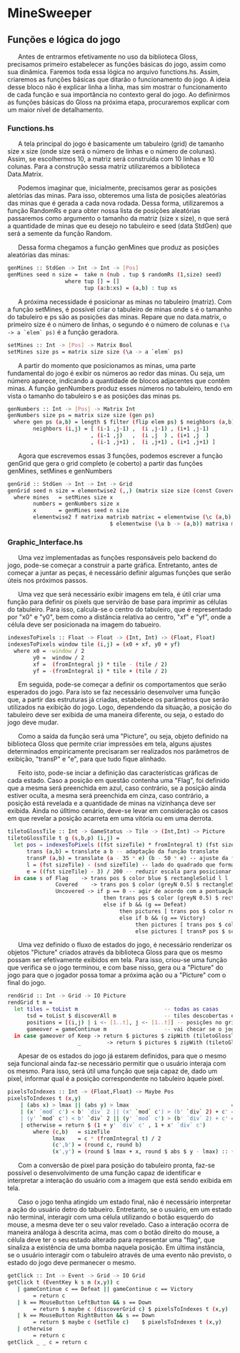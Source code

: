 # MineSweeper


## Funções e lógica do jogo


&nbsp;&nbsp;&nbsp;&nbsp;&nbsp;&nbsp;Antes de entrarmos efetivamente no uso da biblioteca Gloss, precisamos primeiro estabelecer as funções básicas do jogo, assim como sua dinâmica. Faremos toda essa lógica no arquivo functions.hs. Assim, criaremos as funções básicas que ditarão o funcionamento do jogo. A ideia desse bloco não é explicar linha a linha, mas sim mostrar o funcionamento de cada função e sua importância no contexto geral do jogo. Ao definirmos as funções básicas do Gloss na próxima etapa, procuraremos explicar com um maior nível de detalhamento.


### Functions.hs


&nbsp;&nbsp;&nbsp;&nbsp;&nbsp;&nbsp;A tela principal do jogo é basicamente um tabuleiro (grid) de tamanho size x size (onde size será o número de linhas e o número de colunas). Assim, se escolhermos 10, a matriz será construída com 10 linhas e 10 colunas. Para a construção sessa matriz utilizaremos a biblioteca Data.Matrix.

&nbsp;&nbsp;&nbsp;&nbsp;&nbsp;&nbsp;Podemos imaginar que, inicialmente, precisamos gerar as posições aletórias das minas. Para isso, obteremos uma lista de posições aleatórias das minas que é gerada a cada nova rodada. Dessa forma, utilizaremos a função RandomRs e para obter nossa lista de posições aleatórias passaremos como argumento o tamanho da matriz (size x size), n que será a quantidade de minas que eu desejo no tabuleiro e seed (data StdGen) que será a semente da função Random.

&nbsp;&nbsp;&nbsp;&nbsp;&nbsp;&nbsp;Dessa forma chegamos a função genMines que produz as posições aleatórias das minas:

```sh
genMines :: StdGen -> Int -> Int -> [Pos]
genMines seed n size =  take n (nub . tup $ randomRs (1,size) seed)
                  where tup [] = []
                        tup (a:b:xs) = (a,b) : tup xs
```

&nbsp;&nbsp;&nbsp;&nbsp;&nbsp;&nbsp;A próxima necessidade é posicionar as minas no tabuleiro (matriz). Com a função setMines, é possível criar o tabuleiro de minas onde s é o tamanho do tabuleiro e ps são as posições das minas. Repare que no data.matrix, o primeiro size é o número de linhas, o segundo é o número de colunas e ``(\a -> a `elem` ps)`` é a função geradora.

```sh
setMines :: Int -> [Pos] -> Matrix Bool
setMines size ps = matrix size size (\a -> a `elem` ps)
```

&nbsp;&nbsp;&nbsp;&nbsp;&nbsp;&nbsp;A partir do momento que posicionamos as minas, uma parte fundamental do jogo é exibir os números ao redor das minas. Ou seja, um número aparece, indicando a quantidade de blocos adjacentes que contêm minas. A função genNumbers produz esses números no tabuleiro, tendo em vista o tamanho do tabuleiro s e as posições das minas ps.

```sh
genNumbers :: Int -> [Pos] -> Matrix Int
genNumbers size ps = matrix size size (gen ps)
  where gen ps (a,b) = length $ filter (flip elem ps) $ neighbors (a,b)
        neighbors (i,j) = [ (i-1 ,j-1) ,  (i ,j-1) , (i+1 ,j-1)
                          , (i-1 ,j)   ,  (i ,j  ) , (i+1 ,j  )
                          , (i-1 ,j+1) ,  (i ,j+1) , (i+1 ,j+1) ]
```

&nbsp;&nbsp;&nbsp;&nbsp;&nbsp;&nbsp;Agora que escrevemos essas 3 funções, podemos escrever a função genGrid que gera o grid completo (e coberto) a partir das funções genMines, setMines e genNumbers

```sh
genGrid :: StdGen -> Int -> Int -> Grid
genGrid seed n size = elementwise2 (,,) (matrix size size (const Covered)) mines numbers
  where mines   = setMines size x
        numbers = genNumbers size x
        x       = genMines seed n size
        elementwise2 f matrixa matrixb matrixc = elementwise (\c (a,b) -> f a b c) matrixc
                                $ elementwise (\a b -> (a,b)) matrixa matrixb
```


### Graphic_Interface.hs


&nbsp;&nbsp;&nbsp;&nbsp;&nbsp;&nbsp;Uma vez implementadas as funções responsáveis pelo backend do jogo, pode-se começar a construir a parte gráfica. Entretanto, antes de começar a juntar as peças, é necessário definir algumas funções que serão úteis nos próximos passos.

&nbsp;&nbsp;&nbsp;&nbsp;&nbsp;&nbsp;Uma vez que será necessário exibir imagens em tela, é útil criar uma função para definir os pixels que servirão de base para imprimir as células do tabuleiro. Para isso, calcula-se o centro do tabuleiro, que é representado por "x0" e "y0", bem como a distância relativa ao centro, "xf" e "yf", onde a célula deve ser posicionada na imagem do tabueiro.

```sh
indexesToPixels :: Float -> Float -> (Int, Int) -> (Float, Float)
indexesToPixels window tile (i,j) = (x0 + xf, y0 + yf)
  where x0 = -window / 2
        y0 =  window / 2
        xf =  (fromIntegral j) * tile - (tile / 2)
        yf = -(fromIntegral i) * tile + (tile / 2)
```

&nbsp;&nbsp;&nbsp;&nbsp;&nbsp;&nbsp;Em seguida, pode-se começar a definir os comportamentos que serão esperados do jogo. Para isto se faz necessário desenvolver uma função que, a partir das estruturas já criadas, estabelece os parâmetros que serão utilizados na exibição do jogo. Logo, dependendo da situação, a posição do tabuleiro deve ser exibida de uma maneira diferente, ou seja, o estado do jogo deve mudar.

&nbsp;&nbsp;&nbsp;&nbsp;&nbsp;&nbsp;Como a saída da função será uma "Picture", ou seja, objeto definido na biblioteca Gloss que permite criar impressões em tela, alguns ajustes determinados empiricamente precisaram ser realizados nos parâmetros de exibição, "transP" e "e", para que tudo fique alinhado.

&nbsp;&nbsp;&nbsp;&nbsp;&nbsp;&nbsp;Feito isto, pode-se inciar a definição das características gráficas de cada estado. Caso a posição em questão contenha uma "Flag", foi definido que a mesma será preenchida em azul, caso contrário, se a posição ainda estiver oculta, a mesma será preenchida em cinza, caso contrário, a posição está revelada e a quantidade de minas na vizinhança deve ser exibida. Ainda no úlltimo cenário, deve-se levar em consideração os casos em que revelar a posição acarreta em uma vitória ou em uma derrota.

```sh
tiletoGlossTile :: Int -> GameStatus -> Tile -> (Int,Int) -> Picture
tiletoGlossTile t g (s,b,p) (i,j) =
  let pos = indexesToPixels ((fst sizeTile) * fromIntegral t) (fst sizeTile) (i,j)
      trans (a,b) = translate a b -- adaptação da função translate
      transP (a,b) = translate (a - 35 * e) (b - 50 * e) -- ajuste da função traslate para posicionar texto de potuação (empirico)
      l = (fst sizeTile) - (snd sizeTile) -- lado do quadrado que forma uma casa
      e = ((fst sizeTile) - 3) / 200 -- reduzir escala para posicionar os textos de pontuação (empirico)
  in case s of Flag    -> trans pos $ color blue $ rectangleSolid l l
               Covered    -> trans pos $ color (greyN 0.5) $ rectangleSolid l l
               Uncovered -> if p == 0 -- agir de acordo com a pontuação da casa
                              then trans pos $ color (greyN 0.5) $ rectangleWire l l
                              else if b && (g == Defeat)
                                   then pictures [ trans pos $ color red $ rectangleSolid l l, transP pos $ scale e e $ color white $ text "X" ]
                                   else if b && (g == Victory)
                                        then pictures [ trans pos $ color violet $ rectangleSolid l l, transP pos $ scale e e $ color white $ text ":D" ]
                                        else pictures [ transP pos $ scale e e $ text (show p), trans pos $ color (greyN 0.5) $ rectangleWire l l ]
```

&nbsp;&nbsp;&nbsp;&nbsp;&nbsp;&nbsp;Uma vez definido o fluxo de estados do jogo, é necessário renderizar os objetos "Picture" criados através da biblioteca Gloss para que os mesmo possam ser efetivamente exibidos em tela. Para isso, criou-se uma função que verifica se o jogo terminou, e com base nisso, gera ou a "Picture" do jogo para que o jogador possa tomar a próxima ação ou a "Picture" com o final do jogo.

```sh
rendGrid :: Int -> Grid -> IO Picture
rendGrid t m =
  let tiles = toList m                           -- todas as casas
      tsd = toList $ discoverAll m               -- tiles descobertas em caso de Defeat
      positions = [(i,j) | i <- [1..t], j <- [1..t]] -- posições no grid
      gameover = gameContinue m                  -- vai checar se o jogo continua
  in case gameover of Keep -> return $ pictures $ zipWith (tiletoGlossTile t gameover) tiles positions
                      _        -> return $ pictures $ zipWith (tiletoGlossTile t gameover) tsd positions
```


&nbsp;&nbsp;&nbsp;&nbsp;&nbsp;&nbsp;Apesar de os estados do jogo já estarem definidos, para que o mesmo seja funcional ainda faz-se necessário permitir que o usuário interaja com os mesmo. Para isso, será útil uma função que seja capaz de, dado um pixel, informar qual é a posição correspondente no tabuleiro àquele pixel.

```sh
pixelsToIndexes :: Int -> (Float,Float) -> Maybe Pos
pixelsToIndexes t (x,y)
    | (abs x) > lmax || (abs y) > lmax                                = Nothing
    | (x' `mod` c') < b' `div` 2 || (x' `mod` c') > (b' `div` 2) + c' = Nothing
    | (y' `mod` c') < b' `div` 2 || (y' `mod` c') > (b' `div` 2) + c' = Nothing
    | otherwise = return $ (1 + y' `div` c' , 1 + x' `div` c')
        where (c,b)   = sizeTile
              lmax    = c * (fromIntegral t) / 2
              (c',b') = (round c, round b)
              (x',y') = (round $ lmax + x, round $ abs $ y - lmax) :: (Int, Int)
```


&nbsp;&nbsp;&nbsp;&nbsp;&nbsp;&nbsp;Com a conversão de pixel para posição do tabuleiro pronta, faz-se possível o desenvolvimento de uma função capaz de identificar e interpretar a interação do usuário com a imagem que está sendo exibida em tela.

&nbsp;&nbsp;&nbsp;&nbsp;&nbsp;&nbsp;Caso o jogo tenha atingido um estado final, não é necessário interpretar a ação do usuário detro do tabueiro. Entretanto, se o usuário, em um estado não terminal, interagir com uma célula utilizando o botão esquerdo do mouse, a mesma deve ter o seu valor revelado. Caso a interação ocorra de maneira análoga à descrita acima, mas com o botão direito do mouse, a célula deve ter o seu estado alterado para representar uma "flag", que sinaliza a existência de uma bomba naquela posição. Em última instância, se o usuário interagir com o tabuleiro através de uma evento não previsto, o estado do jogo deve permanecer o mesmo.

```sh
getClick :: Int -> Event -> Grid -> IO Grid
getClick t (EventKey k s m (x,y)) c
   | gameContinue c == Defeat || gameContinue c == Victory
        = return c
   | k == MouseButton LeftButton && s == Down
        = return $ maybe c (discoverGrid c) $ pixelsToIndexes t (x,y)
   | k == MouseButton RightButton && s == Down
        = return $ maybe c (setTile c)    $ pixelsToIndexes t (x,y)
   | otherwise
        = return c
getClick _ _ c = return c
```
